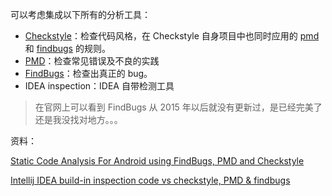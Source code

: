 可以考虑集成以下所有的分析工具：

+ [Checkstyle](https://github.com/checkstyle/checkstyle)：检查代码风格，在 Checkstyle 自身项目中也同时应用的 [pmd](https://github.com/checkstyle/checkstyle/blob/checkstyle-6.13/config/pmd.xml) 和 [findbugs](https://github.com/checkstyle/checkstyle/blob/checkstyle-6.13/config/findbugs-exclude.xml) 的规则。
+ [PMD](https://pmd.github.io/)：检查常见错误及不良的实践
+ [FindBugs](http://findbugs.sourceforge.net/)：检查出真正的 bug。
+ IDEA inspection：IDEA 自带检测工具

> 在官网上可以看到 FindBugs 从 2015 年以后就没有更新过，是已经完美了还是我没找对地方。。。





资料：

[Static Code Analysis For Android using FindBugs, PMD and Checkstyle](https://medium.com/mindorks/static-code-analysis-for-android-using-findbugs-pmd-and-checkstyle-3a2861834c6a)

[Intellij IDEA build-in inspection code vs checkstyle, PMD & findbugs](https://stackoverflow.com/questions/34119514/intellij-idea-build-in-inspection-code-vs-checkstyle-pmd-findbugs)